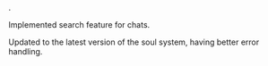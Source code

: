 .

Implemented search feature for chats.

Updated to the latest version of the soul system, having better error handling.